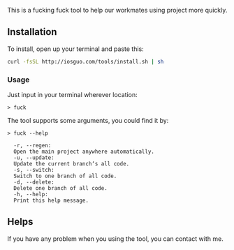 This is a fucking fuck tool to help our workmates using project more quickly.

## Installation

To install, open up your terminal and paste this:

``` bash
curl -fsSL http://iosguo.com/tools/install.sh | sh
```

### Usage

Just input in your terminal wherever location:

```shell
> fuck
```

The tool supports some arguments, you could find it by:

```shell
> fuck --help

  -r, --regen:
  Open the main project anywhere automatically.
  -u, --update:
  Update the current branch‘s all code.
  -s, --switch:
  Switch to one branch of all code.
  -d, --delete:
  Delete one branch of all code.
  -h, --help:
  Print this help message.
```

## Helps

If you have any problem when you using the tool, you can contact with me.
